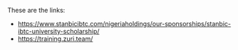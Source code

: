 These are the links:
- https://www.stanbicibtc.com/nigeriaholdings/our-sponsorships/stanbic-ibtc-university-scholarship/
- https://training.zuri.team/
